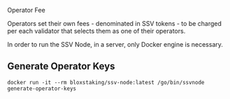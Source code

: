 
Operator Fee

Operators set their own fees - denominated in SSV tokens - to be charged per each validator that selects them as one of their operators.

In order to run the SSV Node, in a server, only Docker engine is necessary.

## **Generate Operator Keys**
```
docker run -it --rm bloxstaking/ssv-node:latest /go/bin/ssvnode generate-operator-keys
```


